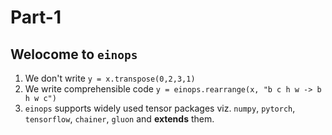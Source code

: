 <!-- ---
hide:
  - navigation # Hide navigation
  - toc        # Hide table of contents
--- -->

# Part-1

## Welocome to `einops`

1. We don't write 
    `y = x.transpose(0,2,3,1)`
2. We write comprehensible code
    `y = einops.rearrange(x, "b c h w -> b h w c")`
3. `einops` supports widely used tensor packages viz. 
    `numpy`, `pytorch`, `tensorflow`, `chainer`, `gluon`
    and **extends** them.

